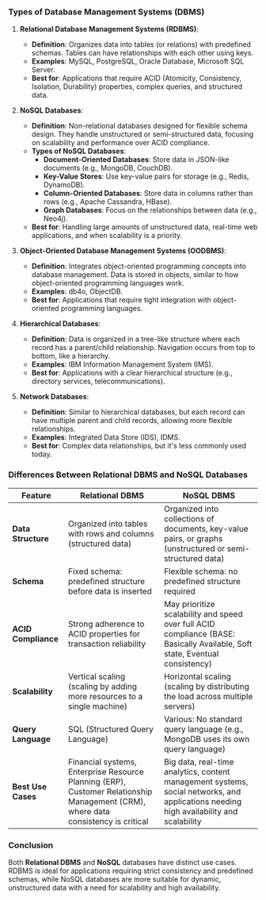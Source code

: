 ### Types of Database Management Systems (DBMS)
1. **Relational Database Management Systems (RDBMS)**:
   - **Definition**: Organizes data into tables (or relations) with predefined schemas. Tables can have relationships with each other using keys.
   - **Examples**: MySQL, PostgreSQL, Oracle Database, Microsoft SQL Server.
   - **Best for**: Applications that require ACID (Atomicity, Consistency, Isolation, Durability) properties, complex queries, and structured data.

2. **NoSQL Databases**:
   - **Definition**: Non-relational databases designed for flexible schema design. They handle unstructured or semi-structured data, focusing on scalability and performance over ACID compliance.
   - **Types of NoSQL Databases**:
     - **Document-Oriented Databases**: Store data in JSON-like documents (e.g., MongoDB, CouchDB).
     - **Key-Value Stores**: Use key-value pairs for storage (e.g., Redis, DynamoDB).
     - **Column-Oriented Databases**: Store data in columns rather than rows (e.g., Apache Cassandra, HBase).
     - **Graph Databases**: Focus on the relationships between data (e.g., Neo4j).
   - **Best for**: Handling large amounts of unstructured data, real-time web applications, and when scalability is a priority.

3. **Object-Oriented Database Management Systems (OODBMS)**:
   - **Definition**: Integrates object-oriented programming concepts into database management. Data is stored in objects, similar to how object-oriented programming languages work.
   - **Examples**: db4o, ObjectDB.
   - **Best for**: Applications that require tight integration with object-oriented programming languages.

4. **Hierarchical Databases**:
   - **Definition**: Data is organized in a tree-like structure where each record has a parent/child relationship. Navigation occurs from top to bottom, like a hierarchy.
   - **Examples**: IBM Information Management System (IMS).
   - **Best for**: Applications with a clear hierarchical structure (e.g., directory services, telecommunications).

5. **Network Databases**:
   - **Definition**: Similar to hierarchical databases, but each record can have multiple parent and child records, allowing more flexible relationships.
   - **Examples**: Integrated Data Store (IDS), IDMS.
   - **Best for**: Complex data relationships, but it's less commonly used today.

### Differences Between Relational DBMS and NoSQL Databases

| Feature                | Relational DBMS                          | NoSQL DBMS                                 |
|------------------------|------------------------------------------|--------------------------------------------|
| **Data Structure**      | Organized into tables with rows and columns (structured data) | Organized into collections of documents, key-value pairs, or graphs (unstructured or semi-structured data) |
| **Schema**              | Fixed schema: predefined structure before data is inserted | Flexible schema: no predefined structure required |
| **ACID Compliance**     | Strong adherence to ACID properties for transaction reliability | May prioritize scalability and speed over full ACID compliance (BASE: Basically Available, Soft state, Eventual consistency) |
| **Scalability**         | Vertical scaling (scaling by adding more resources to a single machine) | Horizontal scaling (scaling by distributing the load across multiple servers) |
| **Query Language**      | SQL (Structured Query Language)          | Various: No standard query language (e.g., MongoDB uses its own query language) |
| **Best Use Cases**      | Financial systems, Enterprise Resource Planning (ERP), Customer Relationship Management (CRM), where data consistency is critical | Big data, real-time analytics, content management systems, social networks, and applications needing high availability and scalability |

### Conclusion
Both **Relational DBMS** and **NoSQL** databases have distinct use cases. RDBMS is ideal for applications requiring strict consistency and predefined schemas, while NoSQL databases are more suitable for dynamic, unstructured data with a need for scalability and high availability.

